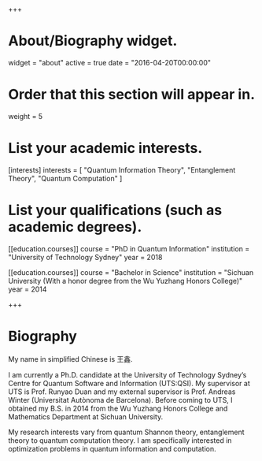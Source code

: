 +++
# About/Biography widget.
widget = "about"
active = true
date = "2016-04-20T00:00:00"

# Order that this section will appear in.
weight = 5

# List your academic interests.
[interests]
  interests = [
    "Quantum Information Theory",
    "Entanglement Theory",
    "Quantum Computation"
  ]

# List your qualifications (such as academic degrees).
[[education.courses]]
  course = "PhD in Quantum Information"
  institution = "University of Technology Sydney"
  year = 2018

[[education.courses]]
  course = "Bachelor in Science"
  institution = "Sichuan University (With a honor degree from the Wu Yuzhang Honors College)"
  year = 2014
 
+++

# Biography

My name in simplified Chinese is 王鑫.

I am currently a Ph.D. candidate at the University of Technology Sydney’s Centre for Quantum Software and Information (UTS:QSI). My supervisor at UTS is Prof. Runyao Duan and my external supervisor is Prof. Andreas Winter (Universitat Autònoma de Barcelona). Before coming to UTS, I obtained my B.S. in 2014 from the Wu Yuzhang Honors College and Mathematics Department at Sichuan University.

My research interests vary from quantum Shannon theory, entanglement theory to quantum computation theory. I am specifically interested in optimization problems in quantum information and computation.


